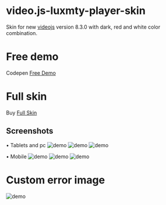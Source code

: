 # video.js-luxmty-player-skin
Skin for new [videojs](http://videojs.com/) version 8.3.0 with dark, red and white color combination.<br>

# Free demo
Codepen [Free Demo](https://codepen.io/emiliosg11/pen/XWPMqWj) <br>

# Full skin 
Buy [Full Skin](https://ko-fi.com/s/9194d0cea1) <br>

## Screenshots
• Tablets and pc
![demo]()
![demo]()
![demo]()

• Mobile
![demo]()
![demo]()
![demo]()

# Custom error image
![demo]()
